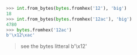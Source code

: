 ```python
>>> int.from_bytes(bytes.fromhex('12'), 'big')
18
>>> int.from_bytes(bytes.fromhex('12ac'), 'big')
4780
>>> bytes.fromhex('12ac')
b'\x12\xac'
```

> see the bytes litteral b'\x12'
